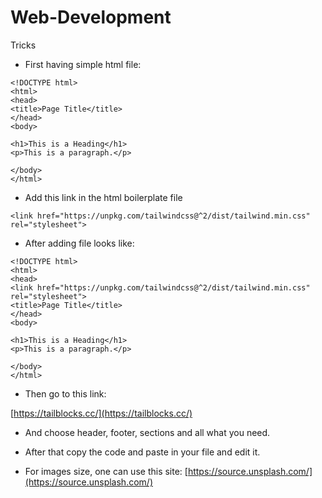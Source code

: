# Web-Development

Tricks
- First having simple html file:
```
<!DOCTYPE html>
<html>
<head>
<title>Page Title</title>
</head>
<body>

<h1>This is a Heading</h1>
<p>This is a paragraph.</p>

</body>
</html>
```
- Add this link in the html boilerplate file[](https://tailwindcss.com/docs/installation)
```
<link href="https://unpkg.com/tailwindcss@^2/dist/tailwind.min.css" rel="stylesheet">
```

- After adding file looks like:

```
<!DOCTYPE html>
<html>
<head>
<link href="https://unpkg.com/tailwindcss@^2/dist/tailwind.min.css" rel="stylesheet">
<title>Page Title</title>
</head>
<body>

<h1>This is a Heading</h1>
<p>This is a paragraph.</p>

</body>
</html>
```

- Then go to this link:

[https://tailblocks.cc/](https://tailblocks.cc/)

- And choose header, footer, sections and all what you need.
- After that copy the code and paste in your file and edit it.


- For images size, one can use this site:
[https://source.unsplash.com/](https://source.unsplash.com/)
